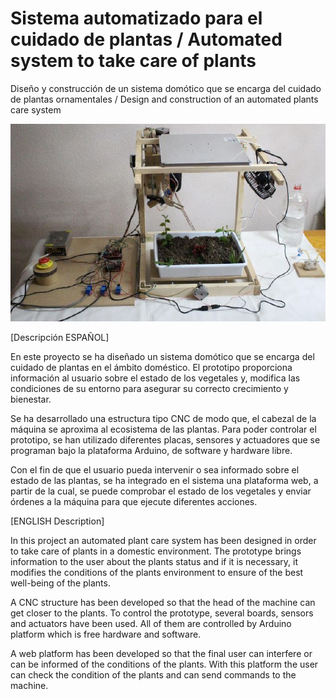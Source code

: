 # Sistema automatizado para el cuidado de plantas / Automated system to take care of plants
Diseño y construcción de un sistema domótico que se encarga del cuidado de plantas ornamentales / Design and construction of an automated plants care system 

![](https://github.com/victorr94/Sistema-automatizado-para-el-cuidado-de-plantas-Automated-system-to-take-care-of-plants-/blob/main/fotos/Sistema%20completo.JPG)

[Descripción ESPAÑOL]

En este proyecto se ha diseñado un sistema domótico que se encarga del cuidado de plantas en el ámbito doméstico. El prototipo proporciona información al usuario sobre el estado de los vegetales y, modifica las condiciones de su entorno para asegurar su correcto crecimiento y bienestar.

Se ha desarrollado una estructura tipo CNC de modo que, el cabezal de la máquina se aproxima al ecosistema de las plantas. Para poder controlar el prototipo, se han utilizado diferentes placas, sensores y actuadores que se programan bajo la plataforma Arduino, de software y hardware libre.

Con el fin de que el usuario pueda intervenir o sea informado sobre el estado de las plantas, se ha integrado en el sistema una plataforma web, a partir de la cual, se puede comprobar el estado de los vegetales y enviar órdenes a la máquina para que ejecute diferentes acciones.


[ENGLISH Description]

In this project an automated plant care system has been designed in order to take care of plants in a domestic environment. The prototype brings information to the user about the plants status and if it is necessary, it modifies the conditions of the plants environment to ensure of the best well-being of the plants.

A CNC structure has been developed so that the head of the machine can get closer to the plants. To control the prototype, several boards, sensors and actuators have been used. All of them are controlled by Arduino platform which is free hardware and software.

A web platform has been developed so that the final user can interfere or can be informed of the conditions of the plants. With this platform the user can check the condition of the plants and can send commands to the machine.


